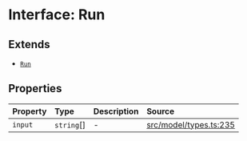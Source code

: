 # Interface: Run

## Extends

- [`Run`](../../Base/interfaces/Run.md)

## Properties

| Property | Type | Description | Source |
| :------ | :------ | :------ | :------ |
| `input` | `string`[] | - | [src/model/types.ts:235](https://github.com/dexaai/llm-tools/blob/5018eae/src/model/types.ts#L235) |
